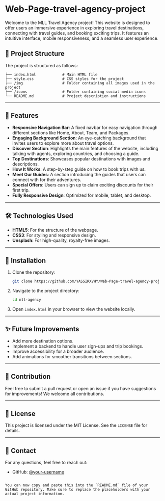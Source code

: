 # Web-Page-travel-agency-project



Welcome to the MLL Travel Agency project! This website is designed to offer users an immersive experience in exploring travel destinations, connecting with travel guides, and booking exciting trips. It features an intuitive interface, mobile responsiveness, and a seamless user experience.


## 📂 Project Structure

The project is structured as follows:

```
├── index.html            # Main HTML file
├── style.css             # CSS styles for the project
├── /img                  # Folder containing all images used in the project
├── /icons                # Folder containing social media icons
└── README.md             # Project description and instructions
```

---

## 🌟 Features

- **Responsive Navigation Bar**: A fixed navbar for easy navigation through different sections like Home, About, Team, and Packages.
- **Engaging Background Section**: An eye-catching background that invites users to explore more about travel options.
- **Discover Section**: Highlights the main features of the website, including talking with agents, exploring countries, and choosing a guide.
- **Top Destinations**: Showcases popular destinations with images and descriptions.
- **How It Works**: A step-by-step guide on how to book trips with us.
- **Meet Our Guides**: A section introducing the guides that users can connect with for their adventures.
- **Special Offers**: Users can sign up to claim exciting discounts for their first trip.
- **Fully Responsive Design**: Optimized for mobile, tablet, and desktop.

---



## 🛠️ Technologies Used

- **HTML5**: For the structure of the webpage.
- **CSS3**: For styling and responsive design.
- **Unsplash**: For high-quality, royalty-free images.

---

## 🧩 Installation

1. Clone the repository:

   ```bash
   git clone https://github.com/YASSIRXVHY/Web-Page-travel-agency-project
   ```

2. Navigate to the project directory:

   ```bash
   cd mll-agency
   ```

3. Open `index.html` in your browser to view the website locally.

---

## ✨ Future Improvements

- Add more destination options.
- Implement a backend to handle user sign-ups and trip bookings.
- Improve accessibility for a broader audience.
- Add animations for smoother transitions between sections.

---

## 🙌 Contribution

Feel free to submit a pull request or open an issue if you have suggestions for improvements! We welcome all contributions.

---

## 📝 License

This project is licensed under the MIT License. See the `LICENSE` file for details.

---

## 📧 Contact

For any questions, feel free to reach out:

- GitHub: [@your-username](https://github.com/abdelhaymallouli)
```

You can now copy and paste this into the `README.md` file of your GitHub repository. Make sure to replace the placeholders with your actual project information.
